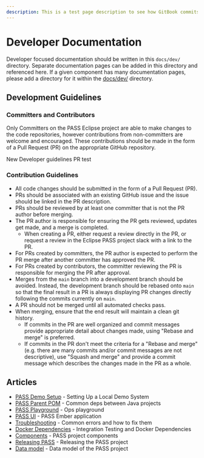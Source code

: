 ```yaml
---
description: This is a test page description to see how GitBook commits/PR work
---
```


# Developer Documentation

Developer focused documentation should be written in this `docs/dev/` directory. Separate documentation pages can be added in this directory and referenced here. If a given component has many documentation pages, please add a directory for it within the [docs/dev/](./) directory.

## Development Guidelines

### Committers and Contributors

Only Committers on the PASS Eclipse project are able to make changes to the code repositories, however contributions from non-committers are welcome and encouraged. These contributions should be made in the form of a Pull Request (PR) on the appropriate GitHub repository.

New Developer guidelines PR test

### Contribution Guidelines

* All code changes should be submitted in the form of a Pull Request (PR).
* PRs should be associated with an existing GitHub issue and the issue should be linked in the PR description.
* PRs should be reviewed by at least one committer that is not the PR author before merging.
* The PR author is responsible for ensuring the PR gets reviewed, updates get made, and a merge is completed.
  * When creating a PR, either request a review directly in the PR, or request a review in the Eclipse PASS project slack with a link to the PR.
* For PRs created by committers, the PR author is expected to perform the PR merge after another committer has approved the PR.
* For PRs created by contributors, the committer reviewing the PR is responsible for merging the PR after approval.
* Merges from the `main` branch into a development branch should be avoided. Instead, the development branch should be rebased onto `main` so that the final result in a PR is always displaying PR changes directly following the commits currently on `main`.
* A PR should not be merged until all automated checks pass.
* When merging, ensure that the end result will maintain a clean git history.
  * If commits in the PR are well organized and commit messages provide appropriate detail about changes made, using "Rebase and merge" is preferred.
  * If commits in the PR don't meet the criteria for a "Rebase and merge" (e.g. there are many commits and/or commit messages are not descriptive), use "Squash and merge" and provide a commit message which describes the changes made in the PR as a whole.

## Articles

* [PASS Demo Setup](local\_demo.md) - Setting Up a Local Demo System
* [PASS Parent POM](parent-pom.md) - Common deps between Java projects
* [PASS Playground](playground.md) - Ops playground
* [PASS UI](pass-ui.md) - PASS Ember application
* [Troubleshooting](troubleshooting.md) - Common errors and how to fix them
* [Docker Dependencies](integration-test-docker-dependencies.md) - Integration Testing and Docker Dependencies
* [Components](components.md) - PASS project components
* [Releasing PASS](release.md) - Releasing the PASS project
* [Data model](model/) - Data model of the PASS project
